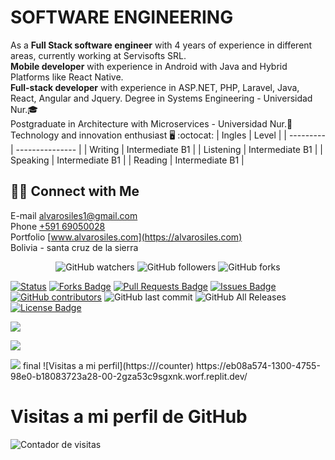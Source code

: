 # SOFTWARE ENGINEERING





<!-- * * * -->
As a **Full Stack software engineer** with 4 years of experience in different areas, currently working at Servisofts SRL.\
**Mobile developer** with experience in Android with Java and Hybrid Platforms like React Native.\
**Full-stack developer** with experience in ASP.NET, PHP, Laravel, Java, React, Angular and Jquery.
Degree in Systems Engineering - Universidad Nur.🎓\
Postgraduate in Architecture with Microservices - Universidad Nur.🥇\
Technology and innovation enthusiast 🖥️ :octocat:
| Ingles | Level |
| --------- | --------------- |
| Writing | Intermediate B1 |
| Listening | Intermediate B1 |
| Speaking | Intermediate B1 |
| Reading | Intermediate B1 |

## 🤝🏻 Connect with Me

E-mail alvarosiles1@gmail.com \
Phone [+591 69050028](https://api.whatsapp.com/send?phone=59169050028&text=Hola,%20Alvaro%20vi%20repositorio%20GitHub%20y%20quiero%20preguntarle…) \
Portfolio [www.alvarosiles.com](https://alvarosiles.com) \
Bolivia - santa cruz de la sierra

<p align="center">
<img alt="GitHub watchers" src="https://img.shields.io/github/watchers/alvarosiles11/alvarosiles11?style=social"> <img alt="GitHub followers" src="https://img.shields.io/github/followers/alvarosiles11?style=social"> <img alt="GitHub forks" src="https://img.shields.io/github/forks/alvarosiles11/alvarosiles11?style=social">
</p>

[![Status](https://img.shields.io/badge/status-active-success.svg)]() <a href="https://github.com/alvarosiles11/alvarosiles11/network/members"><img src="https://img.shields.io/github/forks/alvarosiles11/alvarosiles11" alt="Forks Badge"/></a> <a href="https://github.com/alvarosiles11/alvarosiles11/pulls"><img src="https://img.shields.io/github/issues-pr/alvarosiles11/alvarosiles11" alt="Pull Requests Badge"/></a> <a href="https://github.com/alvarosiles11/alvarosiles11/issues"><img src="https://img.shields.io/github/issues/alvarosiles11/alvarosiles11" alt="Issues Badge"/></a> <a href="https://github.com/alvarosiles11/alvarosiles11/graphs/contributors"><img alt="GitHub contributors" src="https://img.shields.io/github/contributors/alvarosiles11/alvarosiles11?color=2b9348"></a> ![GitHub last commit](https://img.shields.io/github/last-commit/alvarosiles11/alvarosiles11) ![GitHub All Releases](https://img.shields.io/github/downloads/alvarosiles11/alvarosiles11/total) <a href="https://github.com/alvarosiles11/alvarosiles11/blob/main/LICENSE"><img src="https://img.shields.io/github/license/alvarosiles11/alvarosiles11?color=2b9348" alt="License Badge"/></a>

<!-- ![Image text](https://raw.githubusercontent.com/alvarosiles11/alvarosiles11/output/github-contribution-grid-snake.svg) -->

![](https://komarev.com/ghpvc/?username=alvarosiles11&label=PROFILE+VIEWS)

![](https://komarev.com/ghpvc/?username=alvarosiles11&label=PROFILE+VIEWS&base=7000)

 
<img src="https://profile-counter.glitch.me/alvarosiles11/count.svg" />
 final
![Visitas a mi perfil](https://<tu-servidor>/counter)
https://eb08a574-1300-4755-98e0-b18083723a28-00-2gza53c9sgxnk.worf.replit.dev/

# Visitas a mi perfil de GitHub

![Contador de visitas](https://eb08a574-1300-4755-98e0-b18083723a28-00-2gza53c9sgxnk.worf.replit.dev/counter)
